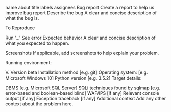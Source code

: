 name	about	title	labels	assignees
Bug report
Create a report to help us improve
bug report
Describe the bug A clear and concise description of what the bug is.

To Reproduce

Run '...'
See error
Expected behavior A clear and concise description of what you expected to happen.

Screenshots If applicable, add screenshots to help explain your problem.

Running environment:

V. Version beta
Installation method [e.g. git]
Operating system: [e.g. Microsoft Windows 10]
Python version [e.g. 3.5.2]
Target details:

DBMS [e.g. Microsoft SQL Server]
SQLi techniques found by sqlmap [e.g. error-based and boolean-based blind]
WAF/IPS [if any]
Relevant console output [if any]
Exception traceback [if any]
Additional context Add any other context about the problem here.
